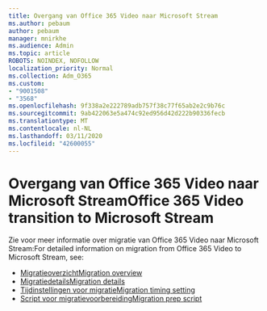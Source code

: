 ```yaml
---
title: Overgang van Office 365 Video naar Microsoft Stream
ms.author: pebaum
author: pebaum
manager: mnirkhe
ms.audience: Admin
ms.topic: article
ROBOTS: NOINDEX, NOFOLLOW
localization_priority: Normal
ms.collection: Adm_O365
ms.custom:
- "9001508"
- "3568"
ms.openlocfilehash: 9f338a2e222789adb757f38c77f65ab2e2c9b76c
ms.sourcegitcommit: 9ab422063e5a474c92ed956d42d222b90336fecb
ms.translationtype: MT
ms.contentlocale: nl-NL
ms.lasthandoff: 03/11/2020
ms.locfileid: "42600055"
---
```

# <a name="office-365-video-transition-to-microsoft-stream"></a><span data-ttu-id="7236a-102">Overgang van Office 365 Video naar Microsoft Stream</span><span class="sxs-lookup"><span data-stu-id="7236a-102">Office 365 Video transition to Microsoft Stream</span></span>

<span data-ttu-id="7236a-103">Zie voor meer informatie over migratie van Office 365 Video naar Microsoft Stream:</span><span class="sxs-lookup"><span data-stu-id="7236a-103">For detailed information on migration from Office 365 Video to Microsoft Stream, see:</span></span>

- [<span data-ttu-id="7236a-104">Migratieoverzicht</span><span class="sxs-lookup"><span data-stu-id="7236a-104">Migration overview</span></span>](https://docs.microsoft.com/stream/migrate-from-office-365)
- [<span data-ttu-id="7236a-105">Migratiedetails</span><span class="sxs-lookup"><span data-stu-id="7236a-105">Migration details</span></span>](https://docs.microsoft.com/stream/migration-experience)
- [<span data-ttu-id="7236a-106">Tijdinstellingen voor migratie</span><span class="sxs-lookup"><span data-stu-id="7236a-106">Migration timing setting</span></span>](https://docs.microsoft.com/stream/migration-o365video-timing-setting)
- [<span data-ttu-id="7236a-107">Script voor migratievoorbereiding</span><span class="sxs-lookup"><span data-stu-id="7236a-107">Migration prep script</span></span>](https://docs.microsoft.com/stream/migration-o365video-prep)
